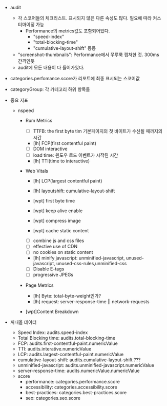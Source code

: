 - audit
  - 각 스코어들의 체크리스트. 표시되지 않은 다른 속성도 많다. 필요에 따라 커스터마이징 가능
    - Performance의 metrics값도 포함되어있다.
      - "speed-index"
      - "total-blocking-time"
      - "cumulative-layout-shift" 등등
  - "screenshot-thumbnails": Performance에서 쭈루룩 캡쳐한 것. 300ms 간격인듯
  - audit에 모든 내용이 다 들어가있다.
- categories.perfomance.score가 리포트에 최종 표시되는 스코어값
- categoryGroup: 각 카테고리 하위 항목들

- 중요 지표

  - nspeed

    - Rum Metrics
      - [ ] TTFB: the first byte tim 기본페이지의 첫 바이트가 수신될 때까지의 시간
      - [lh] FCP(first contentful paint)
      - [ ] DOM interactive
      - [ ] load time: 윈도우 로드 이벤트가 시작된 시간
      - [lh] TTI(time to interactive)
    - Web Vitals

      - [lh] LCP(largest contentful paint)
      - [lh] layoutshift: cumulative-layout-shift

      - [wpt] first byte time
      - [wpt] keep alive enable
      - [wpt] compress image
      - [wpt] cache static content
      - [ ] combine js and css files
      - [ ] effective use of CDN
      - [ ] no cookies on static content
      - [lh] minify javascript: unminified-javascript, unused-javascript, unused-css-rules,unminified-css
      - [ ] Disable E-tags
      - [ ] progressive JPEGs

    - Page Metrics
      - [lh] Byte: total-byte-weight인가?
      - [lh] request: server-response-time || network-requests
    - [wpt]Content Breakdown

- 꺼내올 데이터
  - Speed Index: audits.speed-index
  - Total Blocking time: audits.total-blocking-time
  - FCP: audits.first-contentful-paint.numericValue
  - TTI: audits.interative.numericValue
  - LCP: audits.largest-contentful-paint.numericValue
  - cumulative-layout-shift: audits.cumulative-layout-shift ???
  - unminified-javascript: audits.unminified-javascript.numericValue
  - server-response-time: audits.numericValue.numericValue
  - score
    - performance: categories.performance.score
    - accessibility: categories.accessibility.score
    - best-practices: categories.best-practices.score
    - seo: categories.seo.score
